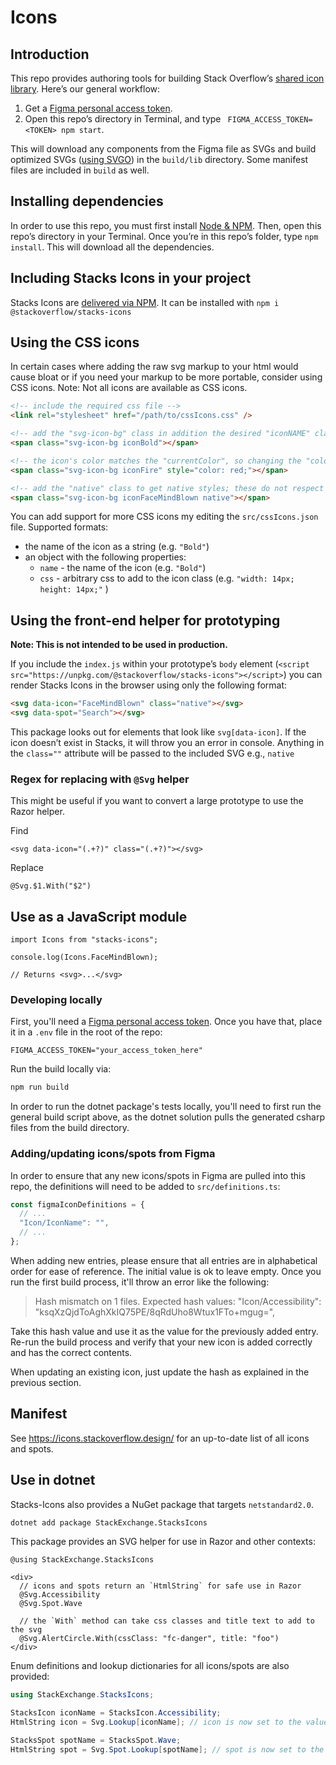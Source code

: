 # Icons

## Introduction

This repo provides authoring tools for building Stack Overflow’s [shared icon library](https://www.figma.com/file/NxAqQAi9i5XsrZSm1WYj6tsM/Icons?node-id=0%3A1). Here’s our general workflow:

1. Get a [Figma personal access token](https://www.figma.com/developers/api#access-tokens).
2. Open this repo’s directory in Terminal, and type ` FIGMA_ACCESS_TOKEN=<TOKEN> npm start`.

This will download any components from the Figma file as SVGs and build optimized SVGs ([using SVGO](./src/svgo-congig.ts)) in the `build/lib` directory. Some manifest files are included in `build` as well.

## Installing dependencies

In order to use this repo, you must first install [Node & NPM](https://nodejs.org/en/download/). Then, open this repo’s directory in your Terminal. Once you’re in this repo’s folder, type `npm install`. This will download all the dependencies.

## Including Stacks Icons in your project

Stacks Icons are [delivered via NPM](https://www.npmjs.com/package/@stackoverflow/stacks-icons). It can be installed with `npm i @stackoverflow/stacks-icons`

## Using the CSS icons

In certain cases where adding the raw svg markup to your html would cause bloat or if you need your markup to be more portable, consider using CSS icons. Note: Not all icons are available as CSS icons.

```html
<!-- include the required css file -->
<link rel="stylesheet" href="/path/to/cssIcons.css" />

<!-- add the "svg-icon-bg" class in addition the desired "iconNAME" class -->
<span class="svg-icon-bg iconBold"></span>

<!-- the icon's color matches the "currentColor", so changing the "color" property will change the icon color -->
<span class="svg-icon-bg iconFire" style="color: red;"></span>

<!-- add the "native" class to get native styles; these do not respect "currentColor" changes -->
<span class="svg-icon-bg iconFaceMindBlown native"></span>
```

You can add support for more CSS icons my editing the `src/cssIcons.json` file. Supported formats:

- the name of the icon as a string (e.g. `"Bold"`)
- an object with the following properties:
  - `name` - the name of the icon (e.g. `"Bold"`)
  - `css` - arbitrary css to add to the icon class (e.g. `"width: 14px; height: 14px;"` )

## Using the front-end helper for prototyping

**Note: This is not intended to be used in production.**

If you include the `index.js` within your prototype’s `body` element (`<script src="https://unpkg.com/@stackoverflow/stacks-icons"></script>`) you can render Stacks Icons in the browser using only the following format:

```html
<svg data-icon="FaceMindBlown" class="native"></svg>
<svg data-spot="Search"></svg>
```

This package looks out for elements that look like `svg[data-icon]`. If the icon doesn’t exist in Stacks, it will throw you an error in console. Anything in the `class=""` attribute will be passed to the included SVG e.g., `native`

### Regex for replacing with `@Svg` helper

This might be useful if you want to convert a large prototype to use the Razor helper.

Find

```
<svg data-icon="(.+?)" class="(.+?)"></svg>
```

Replace

```
@Svg.$1.With("$2")
```

## Use as a JavaScript module

```
import Icons from "stacks-icons";

console.log(Icons.FaceMindBlown);

// Returns <svg>...</svg>
```

### Developing locally

First, you'll need a [Figma personal access token](https://www.figma.com/developers/api#access-tokens). Once you have that, place it in a `.env` file in the root of the repo:

```env
FIGMA_ACCESS_TOKEN="your_access_token_here"
```

Run the build locally via:

```sh
npm run build
```

In order to run the dotnet package's tests locally, you'll need to first run the general build script above, as the dotnet solution pulls the generated csharp files from the build directory.

### Adding/updating icons/spots from Figma

In order to ensure that any new icons/spots in Figma are pulled into this repo, the definitions will need to be added to `src/definitions.ts`:

```ts
const figmaIconDefinitions = {
  // ...
  "Icon/IconName": "",
  // ...
};
```

When adding new entries, please ensure that all entries are in alphabetical order for ease of reference. The initial value is ok to leave empty. Once you run the first build process, it'll throw an error like the following:

> Hash mismatch on 1 files. Expected hash values:
> "Icon/Accessibility": "ksqXzQjdToAghXkIQ75PE/8qRdUho8Wtux1FTo+mgug=",

Take this hash value and use it as the value for the previously added entry. Re-run the build process and verify that your new icon is added correctly and has the correct contents.

When updating an existing icon, just update the hash as explained in the previous section.

## Manifest

See <https://icons.stackoverflow.design/> for an up-to-date list of all icons and spots.

## Use in dotnet

Stacks-Icons also provides a NuGet package that targets `netstandard2.0`.

```sh
dotnet add package StackExchange.StacksIcons
```

This package provides an SVG helper for use in Razor and other contexts:

```cshtml
@using StackExchange.StacksIcons

<div>
  // icons and spots return an `HtmlString` for safe use in Razor
  @Svg.Accessibility
  @Svg.Spot.Wave

  // the `With` method can take css classes and title text to add to the svg
  @Svg.AlertCircle.With(cssClass: "fc-danger", title: "foo")
</div>
```

Enum definitions and lookup dictionaries for all icons/spots are also provided:

```cs
using StackExchange.StacksIcons;

StacksIcon iconName = StacksIcon.Accessibility;
HtmlString icon = Svg.Lookup[iconName]; // icon is now set to the value in Svg.Accessibility

StacksSpot spotName = StacksSpot.Wave;
HtmlString spot = Svg.Spot.Lookup[spotName]; // spot is now set to the value in Svg.Spot.Wave
```

